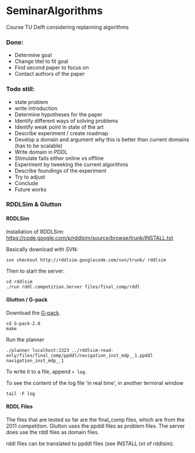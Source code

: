 SeminarAlgorithms
=================

Course TU Delft considering replanning algorithms


### Done: 
- Determine goal 
- Change titel to fit goal
- Find second paper to focus on
- Contact authors of the paper

### Todo still:
- state problem
- write introduction
- Determine hypotheses for the paper
- Identify different ways of solving problems
- Identify weak point in state of the art
- Describe experiment / create roadmap
- Develop a domain and argument why this is better than current domains (has to be scalable)
- Write domain in PDDL
- Stimulate fails either online vs offline
- Experiment by tweeking the current algorithms
- Describe foundings of the experiment
- Try to adjust
- Conclude
- Future works


### RDDLSim & Glutton

#### RDDLSim

Installation of RDDLSim: https://code.google.com/p/rddlsim/source/browse/trunk/INSTALL.txt

Basically download with SVN:

	svn checkout http://rddlsim.googlecode.com/svn/trunk/ rddlsim

Then to start the server:

	cd rddlsim
	./run rddl.competition.Server files/final_comp/rddl


#### Glutton / G-pack

Download the [G-pack](http://www.cs.washington.edu/ai/planning/glutton.html).

	cd G-pack-2.0
	make

Run the planner

	./planner localhost:2323 ../rddlsim-read-only/files/final_comp/ppddl/navigation_inst_mdp__1.ppddl navigation_inst_mdp__1

To write it to a file, append `> log`.

To see the content of the log file 'in real time', in another terminal window

	tail -F log


#### RDDL Files

The files that are tested so far are the final_comp files, which are from the 2011 competition.
Glutton uses the ppddl files as problem files. The server does use the rddl files as domain files.

rddl files can be translated to ppddl files (see INSTALL.txt of rddlsim).
